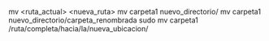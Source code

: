 mv <ruta_actual> <nueva_ruta>
mv carpeta1 nuevo_directorio/
mv carpeta1 nuevo_directorio/carpeta_renombrada
sudo mv carpeta1 /ruta/completa/hacia/la/nueva_ubicacion/

